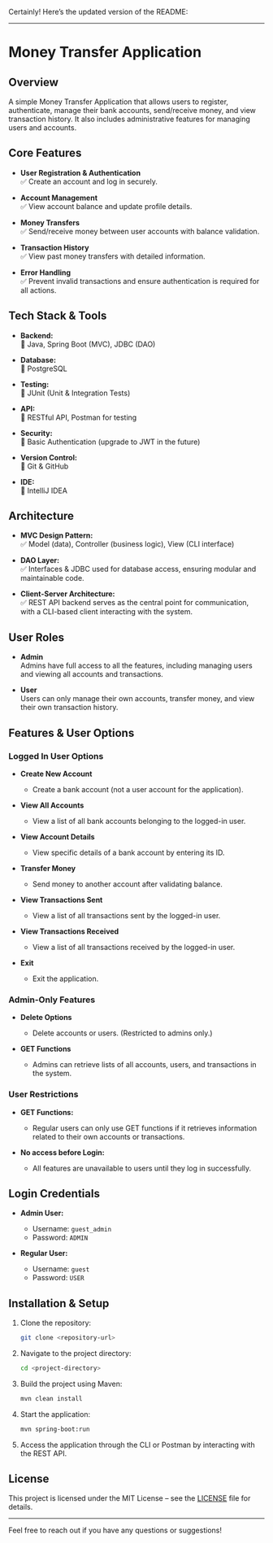 Certainly! Here’s the updated version of the README:

---

# Money Transfer Application

## Overview
A simple Money Transfer Application that allows users to register, authenticate, manage their bank accounts, send/receive money, and view transaction history. It also includes administrative features for managing users and accounts.

## Core Features
- **User Registration & Authentication**  
  ✅ Create an account and log in securely.

- **Account Management**  
  ✅ View account balance and update profile details.

- **Money Transfers**  
  ✅ Send/receive money between user accounts with balance validation.

- **Transaction History**  
  ✅ View past money transfers with detailed information.

- **Error Handling**  
  ✅ Prevent invalid transactions and ensure authentication is required for all actions.

## Tech Stack & Tools
- **Backend:**  
  🔹 Java, Spring Boot (MVC), JDBC (DAO)

- **Database:**  
  🔹 PostgreSQL

- **Testing:**  
  🔹 JUnit (Unit & Integration Tests)

- **API:**  
  🔹 RESTful API, Postman for testing

- **Security:**  
  🔹 Basic Authentication (upgrade to JWT in the future)

- **Version Control:**  
  🔹 Git & GitHub

- **IDE:**  
  🔹 IntelliJ IDEA

## Architecture
- **MVC Design Pattern:**  
  ✅ Model (data), Controller (business logic), View (CLI interface)

- **DAO Layer:**  
  ✅ Interfaces & JDBC used for database access, ensuring modular and maintainable code.

- **Client-Server Architecture:**  
  ✅ REST API backend serves as the central point for communication, with a CLI-based client interacting with the system.

## User Roles
- **Admin**  
  Admins have full access to all the features, including managing users and viewing all accounts and transactions.

- **User**  
  Users can only manage their own accounts, transfer money, and view their own transaction history.

## Features & User Options

### **Logged In User Options**
- **Create New Account**
    - Create a bank account (not a user account for the application).

- **View All Accounts**
    - View a list of all bank accounts belonging to the logged-in user.

- **View Account Details**
    - View specific details of a bank account by entering its ID.

- **Transfer Money**
    - Send money to another account after validating balance.

- **View Transactions Sent**
    - View a list of all transactions sent by the logged-in user.

- **View Transactions Received**
    - View a list of all transactions received by the logged-in user.

- **Exit**
    - Exit the application.

### **Admin-Only Features**
- **Delete Options**
    - Delete accounts or users. (Restricted to admins only.)

- **GET Functions**
    - Admins can retrieve lists of all accounts, users, and transactions in the system.

### **User Restrictions**
- **GET Functions:**
    - Regular users can only use GET functions if it retrieves information related to their own accounts or transactions.

- **No access before Login:**
    - All features are unavailable to users until they log in successfully.

## Login Credentials

- **Admin User:**
    - Username: `guest_admin`
    - Password: `ADMIN`

- **Regular User:**
    - Username: `guest`
    - Password: `USER`

## Installation & Setup

1. Clone the repository:
    ```bash
    git clone <repository-url>
    ```

2. Navigate to the project directory:
    ```bash
    cd <project-directory>
    ```

3. Build the project using Maven:
    ```bash
    mvn clean install
    ```

4. Start the application:
    ```bash
    mvn spring-boot:run
    ```

5. Access the application through the CLI or Postman by interacting with the REST API.

## License
This project is licensed under the MIT License – see the [LICENSE](LICENSE) file for details.

---

Feel free to reach out if you have any questions or suggestions!